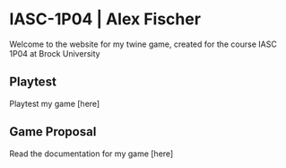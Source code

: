 # IASC-1P04 | Alex Fischer

Welcome to the website for my twine game, created for the course IASC 1P04 at Brock University

## Playtest

Playtest my game [here]

## Game Proposal

Read the documentation for my game [here]
